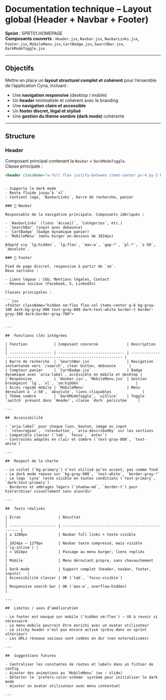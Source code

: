 # Documentation technique – Layout global (Header + Navbar + Footer)

**Sprint** : SPRT01.HOMEPAGE  
**Composants couverts** : `Header.jsx`, `Navbar.jsx`, `NavbarLinks.jsx`, `Footer.jsx`, `MobileMenu.jsx`, `CartBadge.jsx`, `SearchBar.jsx`, `DarkModeToggle.jsx`

---

## Objectifs

Mettre en place un **layout structurel complet et cohérent** pour l’ensemble de l’application Cyna, incluant :

- Une **navigation responsive** (desktop / mobile)
- Un **header** minimaliste et cohérent avec le branding
- Une **navigation claire et accessible**
- Un **footer discret, légal et stylisé**
- Une **gestion du thème sombre (dark mode)** cohérente

---

## Structure

### Header

Composant principal contenant la `Navbar` + `DarkModeToggle`.  
Classe principale :

```jsx
<header className="w-full flex justify-between items-center px-4 py-3 bg-white dark:bg-gray-900 text-primary dark:text-white shadow-md">
```

````

- Supporte le dark mode
- Reste fluide jusqu’à `xl`
- Contient logo, `NavbarLinks`, barre de recherche, panier

### 🔹 Navbar

Responsable de la navigation principale. Composants imbriqués :

- `NavbarLinks` (liens `Accueil`, `Catégories`, etc.)
- `SearchBar` (input avec debounce)
- `CartBadge` (badge dynamique panier)
- `MobileMenu` (menu burger en-dessous de 1024px)

Adapté via `lg:hidden`, `lg:flex`, `max-w`, `gap-*`, `pl-*`, `z-50`, `absolute`.

### 🔹 Footer

Pied de page discret, responsive à partir de `sm`.
Deux sections :

- Liens légaux : CGU, Mentions légales, Contact
- Réseaux sociaux (Facebook, X, LinkedIn)

Classes principales :

```jsx
<footer className="hidden sm:flex flex-col items-center p-6 bg-gray-100 dark:bg-gray-900 text-gray-800 dark:text-white border-t border-gray-300 dark:border-gray-700">
```

---

##  Fonctions clés intégrées

| Fonction            | Composant concerné             | Description                                                        |
| ------------------- | ------------------------------ | ------------------------------------------------------------------ |
| Barre de recherche  | `SearchBar.jsx`                | Navigation instantanée vers `/search`, clear button, debounce      |
| Compteur panier     | `CartBadge.jsx`                | Badge dynamique avec `aria-label`, accessible en mobile et desktop |
| Responsive          | `Navbar.jsx`, `MobileMenu.jsx` | Gestion breakpoint `lg`, `xl`, `sm:hidden`                         |
| Accès rapide mobile | `MobileMenu`                   | Menu déroulant à `z-50`, `absolute`, liens cliquables              |
| Thème sombre        | `DarkModeToggle`, `uiSlice`    | Toggle `switch` présent dans `Header`, classe `dark` persistée     |

---

##  Accessibilité

- `aria-label` pour chaque lien, bouton, image ou input
- `role=region`, `role=button`, `aria-describedby` sur les sections
- Compatible clavier (`tab`, `focus`, `enter`)
- Contrastés adaptés en clair et sombre (`text-gray-800`, `text-white`)

---

##  Respect de la charte

- Le violet (`bg-primary`) n’est utilisé qu’en accent, pas comme fond
- Le dark mode repose sur `bg-gray-900`, `text-white`, `border-gray-*`
- Le logo `cyna` reste visible en toutes conditions (`text-primary`, `dark:text-primary`)
- Bordures et ombrages légers (`shadow-md`, `border-t`) pour hiérarchiser visuellement sans alourdir

---

##  Tests réalisés

| Écran                 | Résultat                                           |
| --------------------- | -------------------------------------------------- |
| ≥ 1280px              | Navbar full links + texte visible                  |
| 1024px – 1279px       | Navbar texte compressé, mais visible (`lg:inline`) |
| < 1024px              | Passage au menu burger, liens repliés              |
| Mobile                | Menu déroulant propre, sans chevauchement          |
| Dark mode             | Support complet (header, navbar, footer, inputs)   |
| Accessibilité clavier | OK (`tab`, `focus-visible`)                        |
| Responsive search bar | OK (`max-w`, overflow-hidden)                      |

---

##  Limites / axes d’amélioration

- Le footer est masqué sur mobile (`hidden sm:flex`) – UX à revoir si nécessaire
- Le menu mobile pourrait être enrichi avec un avatar utilisateur
- Le sticky header n’est pas encore activé (prévu dans un sprint ultérieur)
- Les URLs réseaux sociaux sont codées en dur (non externalisées)

---

##  Suggestions futures

- Centraliser les constantes de routes et labels dans un fichier de config
- Ajouter des animations au `MobileMenu` (ex : slide)
- Détecter le `prefers-color-scheme` système pour initialiser le dark mode
- Ajouter un avatar utilisateur avec menu contextuel

---

````

